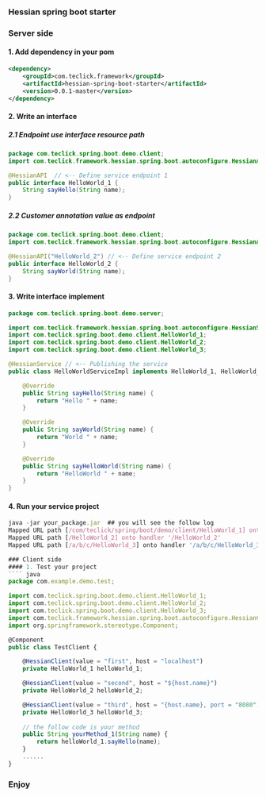 ### Hessian spring boot starter

### Server side
#### 1. Add dependency in your pom
```` xml
<dependency>
    <groupId>com.teclick.framework</groupId>
    <artifactId>hessian-spring-boot-starter</artifactId>
    <version>0.0.1-master</version>
</dependency>
````

#### 2. Write an interface
##### 2.1 Endpoint use interface resource path
```` java
package com.teclick.spring.boot.demo.client;
import com.teclick.framework.hessian.spring.boot.autoconfigure.HessianAPI;

@HessianAPI  // <-- Define service endpoint 1
public interface HelloWorld_1 {
    String sayHello(String name);
}
````
##### 2.2 Customer annotation value as endpoint
```` java
package com.teclick.spring.boot.demo.client;
import com.teclick.framework.hessian.spring.boot.autoconfigure.HessianAPI;

@HessianAPI("HelloWorld_2") // <-- Define service endpoint 2
public interface HelloWorld_2 {
    String sayWorld(String name);
}
````
#### 3. Write interface implement
```` java
package com.teclick.spring.boot.demo.server;

import com.teclick.framework.hessian.spring.boot.autoconfigure.HessianService;
import com.teclick.spring.boot.demo.client.HelloWorld_1;
import com.teclick.spring.boot.demo.client.HelloWorld_2;
import com.teclick.spring.boot.demo.client.HelloWorld_3;

@HessianService // <-- Publishing the service
public class HelloWorldServiceImpl implements HelloWorld_1, HelloWorld_2, HelloWorld_3 {

    @Override
    public String sayHello(String name) {
        return "Hello " + name;
    }

    @Override
    public String sayWorld(String name) {
        return "World " + name;
    }

    @Override
    public String sayHelloWorld(String name) {
        return "HelloWorld " + name;
    }
}
````

#### 4. Run your service project
```` js
java -jar your_package.jar  ## you will see the follow log
Mapped URL path [/com/teclick/spring/boot/demo/client/HelloWorld_1] onto handler '/com/teclick/spring/boot/demo/client/HelloWorld_1'
Mapped URL path [/HelloWorld_2] onto handler '/HelloWorld_2'
Mapped URL path [/a/b/c/HelloWorld_3] onto handler '/a/b/c/HelloWorld_3'````

### Client side
#### 1. Test your project
```` java
package com.example.demo.test;

import com.teclick.spring.boot.demo.client.HelloWorld_1;
import com.teclick.spring.boot.demo.client.HelloWorld_2;
import com.teclick.spring.boot.demo.client.HelloWorld_3;
import com.teclick.framework.hessian.spring.boot.autoconfigure.HessianClient;
import org.springframework.stereotype.Component;

@Component
public class TestClient {

    @HessianClient(value = "first", host = "localhost")
    private HelloWorld_1 helloWorld_1;

    @HessianClient(value = "second", host = "${host.name}")
    private HelloWorld_2 helloWorld_2;

    @HessianClient(value = "third", host = "{host.name}, port = "8080")
    private HelloWorld_3 helloWorld_3;
    
    // the follow code is your method
    public String yourMethod_1(String name) {
        return helloWorld_1.sayHello(name); 
    }
    ......
}
````

### Enjoy

